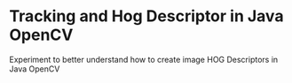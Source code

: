 # Tracking and Hog Descriptor in Java OpenCV
Experiment to better understand how to create image HOG Descriptors in Java OpenCV

